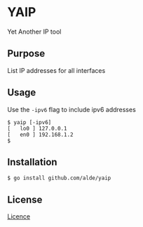 # YAIP
Yet Another IP tool

## Purpose
List IP addresses for all interfaces

## Usage
Use the `-ipv6` flag to include ipv6 addresses

    $ yaip [-ipv6]
    [   lo0 ] 127.0.0.1
    [   en0 ] 192.168.1.2
    $

## Installation

    $ go install github.com/alde/yaip

## License
[Licence](./LICENSE)
